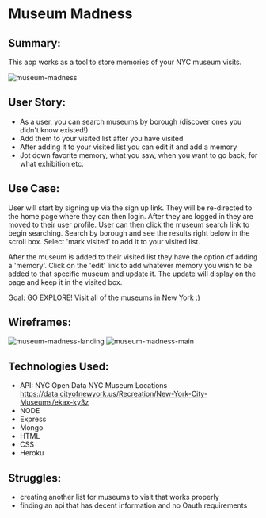 # Museum Madness

## Summary:
This app works as a tool to store memories of your NYC museum visits.

![museum-madness](http://i.imgur.com/ECEXckq.jpg)

## User Story:
- As a user, you can search museums by borough (discover ones you didn't know existed!)
- Add them to your visited list after you have visited
- After adding it to your visited list you can edit it and add a memory
- Jot down favorite memory, what you saw, when you want to go back, for what exhibition etc.

## Use Case:
User will start by signing up via the sign up link. They will be re-directed to the home page where they can then login. After they are logged in they are moved to their user profile. User can then click the museum search link to begin searching. Search by borough and see the results right below in the scroll box. Select 'mark visited' to add it to your visited list.

After the museum is added to their visited list they have the option of adding a 'memory'. Click on the 'edit' link to add whatever memory you wish to be added to that specific museum and update it. The update will display on the page and keep it in the visited box.

Goal: GO EXPLORE! Visit all of the museums in New York :)

## Wireframes:
![museum-madness-landing](http://i.imgur.com/v5Kpbh8.png)
![museum-madness-main](http://i.imgur.com/Up5jCJ5.png)

## Technologies Used:
- API: NYC Open Data NYC Museum Locations https://data.cityofnewyork.us/Recreation/New-York-City-Museums/ekax-ky3z
- NODE
- Express
- Mongo
- HTML
- CSS
- Heroku

## Struggles:
- creating another list for museums to visit that works properly
- finding an api that has decent information and no Oauth requirements
